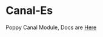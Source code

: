 # Canal-Es

Poppy Canal Module, Docs are [Here](https://www.yuque.com/dadi-es/poppy-v3/ext-canal-es)
